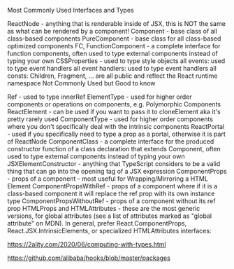 Most Commonly Used Interfaces and Types

ReactNode - anything that is renderable inside of JSX, this is NOT the same as what can be rendered by a component!
Component - base class of all class-based components
PureComponent - base class for all class-based optimized components
FC, FunctionComponent - a complete interface for function components, often used to type external components instead of typing your own
CSSProperties - used to type style objects
all events: used to type event handlers
all event handlers: used to type event handlers
all consts: Children, Fragment, ... are all public and reflect the React runtime namespace
Not Commonly Used but Good to know

Ref - used to type innerRef
ElementType - used for higher order components or operations on components, e.g. Polymorphic Components
ReactElement - can be used if you want to pass it to cloneElement aka it's pretty rarely used
ComponentType - used for higher order components where you don't specifically deal with the intrinsic components
ReactPortal - used if you specifically need to type a prop as a portal, otherwise it is part of ReactNode
ComponentClass - a complete interface for the produced constructor function of a class declaration that extends Component, often used to type external components instead of typing your own
JSXElementConstructor - anything that TypeScript considers to be a valid thing that can go into the opening tag of a JSX expression
ComponentProps - props of a component - most useful for Wrapping/Mirroring a HTML Element
ComponentPropsWithRef - props of a component where if it is a class-based component it will replace the ref prop with its own instance type
ComponentPropsWithoutRef - props of a component without its ref prop
HTMLProps and HTMLAttributes - these are the most generic versions, for global attributes (see a list of attributes marked as "global attribute" on MDN). In general, prefer React.ComponentProps, React.JSX.IntrinsicElements, or specialized HTMLAttributes interfaces:


https://2ality.com/2020/06/computing-with-types.html


https://github.com/alibaba/hooks/blob/master/packages
